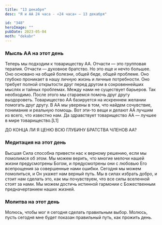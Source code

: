 ```yaml
---
title: "13 декабря"
desc: "Я и АА 24 часа - «24 часа» — 13 декабря"

id: "348"
heroImage: ""
pubDate: 2023-05-04
moth: "dekabr"
---
```


### Мысль АА на этот день

Теперь мы подходим к товариществу АА. Отчасти — это групповая терапия. Отчасти
— духовное братство. Но это еще и нечто большее. Оно основано на общей
болезни, общей беде, общей проблеме. Оно глубоко проникает в нашу личную жизнь
и личные потребности. Оно требует полной открытости друг перед другом в
сокровеннейших мыслях и тайных проблемах. Между нами не существует барьеров.
Так необходимо. После этого мы стараемся помочь друг другу выздороветь.
Товарищество АА базируется на искреннем желании помогать друг другу. В АА мы
уверены в том, что найдем сочувствие, понимание и реальную помощь. Вот эти-то
вещи и делают АА лучшим из всего, что известно нам. Да здравствует
товарищество АА — лучшее в мире товарищество.[L1]

ДО КОНЦА ЛИ Я ЦЕНЮ ВСЮ ГЛУБИНУ БРАТСТВА ЧЛЕНОВ АА?

### Медитация на этот день

Высшая Сила способна привести нас к верному решению, если мы помолимся об
этом. Мы можем верить, что многие мелочи нашей жизни предусмотрены Богом, и
предусмотрены они с любовью Его всепрощения за совершенные нами ошибки.
Сегодня мы можем помолиться, и Он укажет нам верный путь. Мы в силах избрать
добро, и стоит нам сделать это, как мы почувствуем, что все силы вселенной
стоят за нами. Мы можем достичь истинной гармонии с Божественным
предначертанием наших жизней.

### Молитва на этот день

Молюсь, чтобы мог я сегодня сделать правильным выбор. Молюсь, пусть сегодня
мне будет показан правильный путь, как прожить день.
